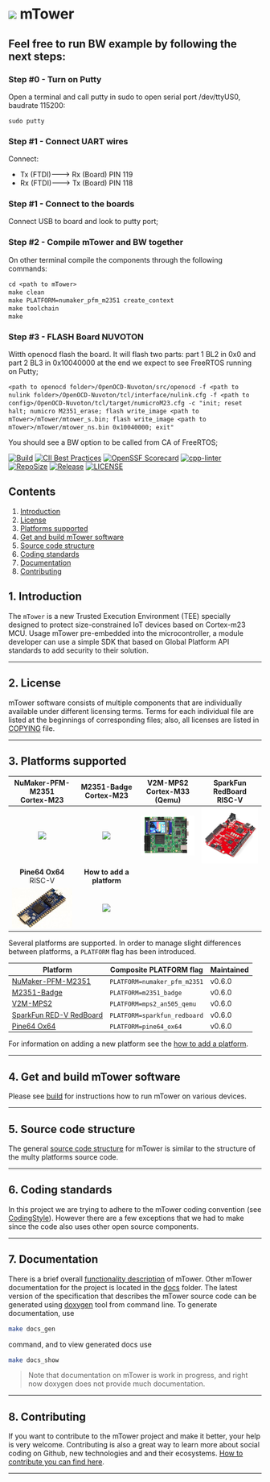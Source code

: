 # ![](docs/images/icon/mTower-logo-81_128.png) mTower

## Feel free to run BW example by following the next steps:

### Step #0 - Turn on Putty
Open a terminal and call putty in sudo to open serial port /dev/ttyUS0, baudrate 115200:
```
sudo putty 
```

### Step #1 - Connect UART wires
Connect:
- Tx (FTDI)---> Rx (Board) PIN 119
- Rx (FTDI)---> Tx (Board) PIN 118

### Step #1 - Connect to the boards
Connect USB to board and look to putty port;

### Step #2 - Compile mTower and BW together
On other terminal compile the components through the following commands:
```
cd <path to mTower> 
make clean
make PLATFORM=numaker_pfm_m2351 create_context
make toolchain
make
```
### Step #3 - FLASH Board NUVOTON

Witth openocd flash the board. It will flash two parts: part 1 BL2 in 0x0 and part 2 BL3 in  0x10040000 at the end we expect to see FreeRTOS running on Putty;

```
<path to openocd folder>/OpenOCD-Nuvoton/src/openocd -f <path to nulink folder>/OpenOCD-Nuvoton/tcl/interface/nulink.cfg -f <path to config>/OpenOCD-Nuvoton/tcl/target/numicroM23.cfg -c "init; reset halt; numicro M2351_erase; flash write_image <path to mTower>/mTower/mtower_s.bin; flash write_image <path to mTower>/mTower/mtower_ns.bin 0x10040000; exit"
```

You should see a BW option to be called from CA of FreeRTOS;



[![Build](https://github.com/samsung/mtower/workflows/Build/badge.svg)](https://github.com/samsung/mtower/actions?query=workflow%3ABuild)
[![CII Best Practices](https://bestpractices.coreinfrastructure.org/projects/6108/badge)](https://bestpractices.coreinfrastructure.org/projects/6108)
[![OpenSSF Scorecard](https://api.securityscorecards.dev/projects/github.com/Samsung/mTower/badge)](https://api.securityscorecards.dev/projects/github.com/Samsung/mTower)
[![cpp-linter](https://github.com/cpp-linter/cpp-linter-action/actions/workflows/cpp-linter.yml/badge.svg)](https://github.com/cpp-linter/cpp-linter-action/actions/workflows/cpp-linter.yml)
[![RepoSize](https://img.shields.io/github/repo-size/samsung/mtower.svg)](https://github.com/samsung/mtower)
[![Release](https://img.shields.io/github/v/release/samsung/mtower.svg)](https://github.com/samsung/mtower/releases)
[![LICENSE](https://img.shields.io/github/license/samsung/mtower.svg)](https://github.com/samsung/mtower/blob/master/LICENSE)

## Contents
1. [Introduction](#1-introduction)
2. [License](#2-license)
3. [Platforms supported](#3-platforms-supported)
4. [Get and build mTower software](#4-get-and-build-mtower-software)
5. [Source code structure](#5-source-code-structure)
6. [Coding standards](#6-coding-standards)
7. [Documentation](#7-documentation)
8. [Contributing](#8-contributing)

## 1. Introduction
The `mTower` is a new Trusted Execution Environment (TEE) specially designed
to protect size-constrained IoT devices based on Cortex-m23 MCU. Usage mTower
pre-embedded into the microcontroller, a module developer can use a simple SDK
that based on Global Platform API standards to add security to their solution.

---
## 2. License
mTower software consists of multiple components that are individually available
under different licensing terms. Terms for each individual file are listed at
the beginnings of corresponding files; also, all licenses are listed in
[COPYING] file.

--- 
## 3. Platforms supported

| **NuMaker-PFM-M2351** <br> Cortex-M23 | **M2351-Badge** <br> Cortex-M23 | **V2M-MPS2** <br> Cortex-M33 (Qemu) | **SparkFun RedBoard** <br> RISC-V |
|:----------------------:|:--------------------------:|:-------------:|:-----------:|
|[![](docs/images/platforms/numaker_pfm_m2351/numaker_pfm_m2351.png)](docs/numaker_pfm_m2351.md)|[![](docs/images/platforms/m2351_badge/m2351_badge.png)](docs/m2351_badge.md) |[![V2M-MPS2](docs/images/platforms/v2m-mps2/v2m-mps2.png)](docs/v2m-mps2-qemu.md)|[![](docs/images/platforms/sparkfun_redboard/sparkfun_redboard.png)](docs/sparkfun_redboard.md)|
| **Pine64 Ox64** <br> RISC-V | **How to add a platform** |||
|[![](docs/images/platforms/pine64_ox64/pine64-ox64.jpg)](docs/pine64_ox64.md)|[![](docs/images/platforms/add_new_board.jpg)](docs/port-new-platform.md)|||

Several platforms are supported. In order to manage slight differences
between platforms, a `PLATFORM` flag has been introduced.

| Platform                  | Composite PLATFORM flag            | Maintained |
|---------------------------|------------------------------------|------------|
| [NuMaker-PFM-M2351]       |`PLATFORM=numaker_pfm_m2351`        | v0.6.0     |
| [M2351-Badge]             |`PLATFORM=m2351_badge`              | v0.6.0     |
| [V2M-MPS2]                |`PLATFORM=mps2_an505_qemu`          | v0.6.0     |
| [SparkFun RED-V RedBoard] |`PLATFORM=sparkfun_redboard`        | v0.6.0     |
| [Pine64 Ox64]             |`PLATFORM=pine64_ox64`              | v0.6.0     |

For information on adding a new platform see the [how to add a platform].

---
## 4. Get and build mTower software
Please see [build] for instructions how to run mTower on various devices.

---
## 5. Source code structure
The general [source code structure] for mTower is similar to the structure of the
multy platforms source code.

---
## 6. Coding standards
In this project we are trying to adhere to the mTower coding convention 
(see [CodingStyle]). However there are a few exceptions that we had to make since
the code also uses other open source components.

---
## 7. Documentation
There is a brief overall [functionality description](docs/mtower_functionality_description.md) of mTower. Other mTower documentation for the project is located in the [docs] folder. The latest version of the specification that describes the mTower source code can be generated using [doxygen] tool from command line. To generate documentation, use

```sh
make docs_gen
```
command, and to view generated docs use

```sh
make docs_show
```
> Note that documentation on mTower is work in progress, and right now doxygen does not provide much documentation.

---
## 8. Contributing
If you want to contribute to the mTower project and make it better, your help is
very welcome. Contributing is also a great way to learn more about social
coding on Github, new technologies and and their ecosystems. [How to contribute
you can find here](.github/CONTRIBUTING.md).

---

[docs]: ./docs
[COPYING]: COPYING
[build]: docs/build.md
[how to add a platform]: docs/port-new-platform.md
[CodingStyle]: docs/mtower-coding-standard.md
[source code structure]: docs/source-code-structure.md
[doxygen]: http://www.doxygen.nl
[NuMaker-PFM-M2351]: http://www.nuvoton.com.cn/hq/products/iot-solution/iot-platform/numaker-maker-platform/numaker-pfm-m2351?__locale=en
[M2351-Badge]: docs/schemes/m2351_badge
[V2M-MPS2]: https://developer.arm.com/documentation/100964/1114/Microcontroller-Prototyping-System-2?lang=en
[SparkFun RED-V RedBoard]: https://www.sparkfun.com/products/15594
[Pine64 Ox64]: https://wiki.pine64.org/wiki/Ox64
